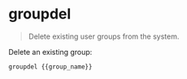 groupdel
========

> Delete existing user groups from the system.

Delete an existing group:

    groupdel {{group_name}}
